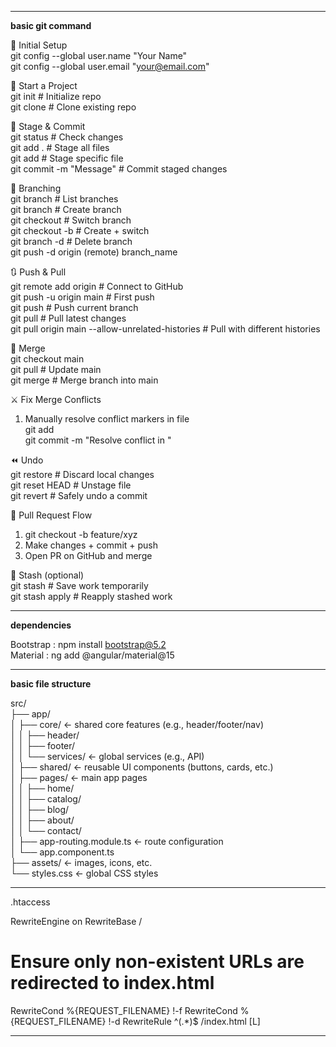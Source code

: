 ---------------------------------------------------------------------------------------
**basic git command**

🔧 Initial Setup  
git config --global user.name "Your Name"  
git config --global user.email "your@email.com"  

📁 Start a Project  
git init                            # Initialize repo  
git clone <repo-url>                # Clone existing repo  

📄 Stage & Commit  
git status                          # Check changes  
git add .                           # Stage all files  
git add <file>                      # Stage specific file  
git commit -m "Message"             # Commit staged changes  

🌿 Branching  
git branch                          # List branches  
git branch <name>                   # Create branch  
git checkout <name>                 # Switch branch  
git checkout -b <name>              # Create + switch  
git branch -d <name>                # Delete branch  
git push -d origin (remote) branch_name

🔃 Push & Pull  
git remote add origin <url>         # Connect to GitHub  
git push -u origin main             # First push  
git push                            # Push current branch  
git pull                            # Pull latest changes  
git pull origin main --allow-unrelated-histories  # Pull with different histories  

🔁 Merge  
git checkout main  
git pull                            # Update main  
git merge <branch>                  # Merge branch into main  

⚔️ Fix Merge Conflicts  
1. Manually resolve conflict markers in file  
git add <file>  
git commit -m "Resolve conflict in <file>"  

⏪ Undo  
git restore <file>                 # Discard local changes  
git reset HEAD <file>              # Unstage file  
git revert <commit>                # Safely undo a commit  

🚀 Pull Request Flow  
1. git checkout -b feature/xyz  
2. Make changes + commit + push  
3. Open PR on GitHub and merge  

🧽 Stash (optional)  
git stash                           # Save work temporarily  
git stash apply                     # Reapply stashed work  

---------------------------------------------------------------------------------------
**dependencies**

Bootstrap : npm install bootstrap@5.2  
Material  : ng add @angular/material@15  

---------------------------------------------------------------------------------------
**basic file structure**

src/  
├── app/  
│   ├── core/                  ← shared core features (e.g., header/footer/nav)  
│   │   ├── header/  
│   │   ├── footer/  
│   │   └── services/          ← global services (e.g., API)  
│   ├── shared/                ← reusable UI components (buttons, cards, etc.)  
│   ├── pages/                 ← main app pages  
│   │   ├── home/  
│   │   ├── catalog/  
│   │   ├── blog/  
│   │   ├── about/  
│   │   └── contact/  
│   ├── app-routing.module.ts ← route configuration  
│   └── app.component.ts  
├── assets/                   ← images, icons, etc.  
└── styles.css                ← global CSS styles  


---------------------------------------------------------------------------------------
.htaccess

RewriteEngine on
RewriteBase /

# Ensure only non-existent URLs are redirected to index.html
RewriteCond %{REQUEST_FILENAME} !-f
RewriteCond %{REQUEST_FILENAME} !-d
RewriteRule ^(.*)$ /index.html [L]

---------------------------------------------------------------------------------------